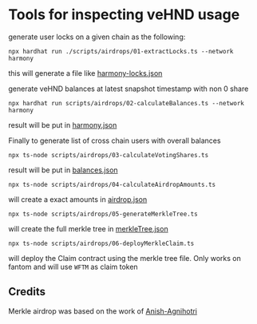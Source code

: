 # Tools for inspecting veHND usage

generate user locks on a given chain as the following:

```shell
npx hardhat run ./scripts/airdrops/01-extractLocks.ts --network harmony 
```
this will generate a file like [harmony-locks.json](/snapshots/harmony-snapshot-1.json)

generate veHND balances at latest snapshot timestamp with non 0 share
```shell
npx hardhat run scripts/airdrops/02-calculateBalances.ts --network harmony 
```

result will be put in [harmony.json](/balances/harmony-snapshot-1.json)

Finally to generate list of cross chain users with overall balances

```shell
npx ts-node scripts/airdrops/03-calculateVotingShares.ts
```

result will be put in [balances.json](/balances-snapshot-1.json)

```shell
npx ts-node scripts/airdrops/04-calculateAirdropAmounts.ts
```

will create a exact amounts in [airdrop.json](/airdrop-snapshot-1.json)

```shell
npx ts-node scripts/airdrops/05-generateMerkleTree.ts
```

will create the full merkle tree in [merkleTree.json](/merkleTree-snapshot-1.json)

```shell
npx ts-node scripts/airdrops/06-deployMerkleClaim.ts
```

will deploy the Claim contract using the merkle tree file. Only works on fantom
and will use `WFTM` as claim token

## Credits

Merkle airdrop was based on the work of [Anish-Agnihotri](https://github.com/Anish-Agnihotri/merkle-airdrop-starter)